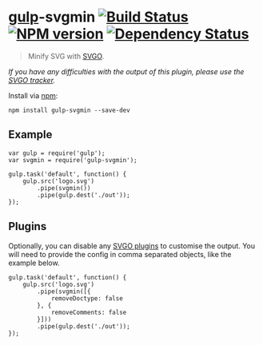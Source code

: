 # [gulp](https://github.com/wearefractal/gulp)-svgmin [![Build Status](https://travis-ci.org/ben-eb/gulp-svgmin.png?branch=master)](https://travis-ci.org/ben-eb/gulp-svgmin) [![NPM version](https://badge.fury.io/js/gulp-svgmin.png)](http://badge.fury.io/js/gulp-svgmin) [![Dependency Status](https://gemnasium.com/ben-eb/gulp-svgmin.png)](https://gemnasium.com/ben-eb/gulp-svgmin)

> Minify SVG with [SVGO](https://github.com/svg/svgo).

*If you have any difficulties with the output of this plugin, please use the [SVGO tracker](https://github.com/svg/svgo/issues).*

Install via [npm](https://npmjs.org/package/gulp-svgmin):

```
npm install gulp-svgmin --save-dev
```

## Example

```
var gulp = require('gulp');
var svgmin = require('gulp-svgmin');

gulp.task('default', function() {
    gulp.src('logo.svg')
        .pipe(svgmin())
        .pipe(gulp.dest('./out'));
});
```

## Plugins

Optionally, you can disable any [SVGO plugins](https://github.com/svg/svgo/tree/master/plugins) to customise the output. You will need to provide the config in comma separated objects, like the example below.

```
gulp.task('default', function() {
    gulp.src('logo.svg')
        .pipe(svgmin([{
            removeDoctype: false
        }, {
            removeComments: false
        }]))
        .pipe(gulp.dest('./out'));
});
```
